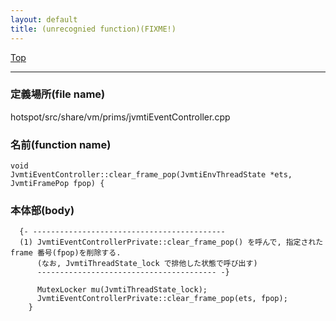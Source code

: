 ```yaml
---
layout: default
title: (unrecognied function)(FIXME!)
---
```

[Top](../index.html)

--- 
### 定義場所(file name)
hotspot/src/share/vm/prims/jvmtiEventController.cpp

### 名前(function name)
```
void
JvmtiEventController::clear_frame_pop(JvmtiEnvThreadState *ets, JvmtiFramePop fpop) {
```

### 本体部(body)
```
  {- -------------------------------------------
  (1) JvmtiEventControllerPrivate::clear_frame_pop() を呼んで, 指定された frame 番号(fpop)を削除する.
      (なお, JvmtiThreadState_lock で排他した状態で呼び出す)
      ---------------------------------------- -}

	  MutexLocker mu(JvmtiThreadState_lock);
	  JvmtiEventControllerPrivate::clear_frame_pop(ets, fpop);
	}
	
```


